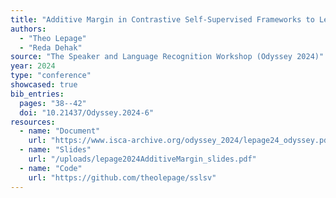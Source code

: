 ```yaml
---
title: "Additive Margin in Contrastive Self-Supervised Frameworks to Learn Discriminative Speaker Representations"
authors:
  - "Theo Lepage"
  - "Reda Dehak"
source: "The Speaker and Language Recognition Workshop (Odyssey 2024)"
year: 2024
type: "conference"
showcased: true
bib_entries:
  pages: "38--42"
  doi: "10.21437/Odyssey.2024-6"
resources:
  - name: "Document"
    url: "https://www.isca-archive.org/odyssey_2024/lepage24_odyssey.pdf"
  - name: "Slides"
    url: "/uploads/lepage2024AdditiveMargin_slides.pdf"
  - name: "Code"
    url: "https://github.com/theolepage/sslsv"
---
```

